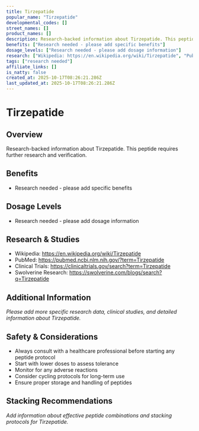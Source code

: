 ```yaml
---
title: Tirzepatide
popular_name: "Tirzepatide"
developmental_codes: []
street_names: []
product_names: []
description: Research-backed information about Tirzepatide. This peptide requires further research and verification.
benefits: ["Research needed - please add specific benefits"]
dosage_levels: ["Research needed - please add dosage information"]
research: ["Wikipedia: https://en.wikipedia.org/wiki/Tirzepatide", "PubMed: https://pubmed.ncbi.nlm.nih.gov/?term=Tirzepatide", "Clinical Trials: https://clinicaltrials.gov/search?term=Tirzepatide", "Swolverine Research: https://swolverine.com/blogs/search?q=Tirzepatide"]
tags: ["research needed"]
affiliate_links: []
is_natty: false
created_at: 2025-10-17T08:26:21.286Z
last_updated_at: 2025-10-17T08:26:21.286Z
---
```


# Tirzepatide

## Overview
Research-backed information about Tirzepatide. This peptide requires further research and verification.

## Benefits
- Research needed - please add specific benefits

## Dosage Levels
- Research needed - please add dosage information

## Research & Studies
- Wikipedia: https://en.wikipedia.org/wiki/Tirzepatide
- PubMed: https://pubmed.ncbi.nlm.nih.gov/?term=Tirzepatide
- Clinical Trials: https://clinicaltrials.gov/search?term=Tirzepatide
- Swolverine Research: https://swolverine.com/blogs/search?q=Tirzepatide

## Additional Information
*Please add more specific research data, clinical studies, and detailed information about Tirzepatide.*

## Safety & Considerations
- Always consult with a healthcare professional before starting any peptide protocol
- Start with lower doses to assess tolerance
- Monitor for any adverse reactions
- Consider cycling protocols for long-term use
- Ensure proper storage and handling of peptides

## Stacking Recommendations
*Add information about effective peptide combinations and stacking protocols for Tirzepatide.*
